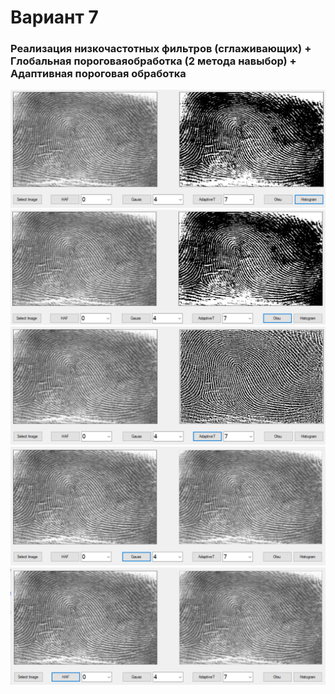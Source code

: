 # Вариант 7
### Реализация низкочастотных фильтров (сглаживающих) + Глобальная пороговаяобработка (2 метода навыбор) + Адаптивная пороговая обработка

![](https://github.com/GlebLevotskiy/KG_LAB3/blob/master/Resources/Images/1.png)
![](https://github.com/GlebLevotskiy/KG_LAB3/blob/master/Resources/Images/2.png)
![](https://github.com/GlebLevotskiy/KG_LAB3/blob/master/Resources/Images/3.png)
![](https://github.com/GlebLevotskiy/KG_LAB3/blob/master/Resources/Images/4.png)
![](https://github.com/GlebLevotskiy/KG_LAB3/blob/master/Resources/Images/5.png)
